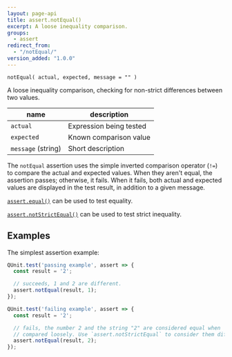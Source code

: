 ```yaml
---
layout: page-api
title: assert.notEqual()
excerpt: A loose inequality comparison.
groups:
  - assert
redirect_from:
  - "/notEqual/"
version_added: "1.0.0"
---
```


`notEqual( actual, expected, message = "" )`

A loose inequality comparison, checking for non-strict differences between two values.

| name | description |
|------|-------------|
| `actual` | Expression being tested |
| `expected` | Known comparison value |
| `message` (string) | Short description |

The `notEqual` assertion uses the simple inverted comparison operator (`!=`) to compare the actual and expected values. When they aren't equal, the assertion passes; otherwise, it fails. When it fails, both actual and expected values are displayed in the test result, in addition to a given message.

[`assert.equal()`](./equal.md) can be used to test equality.

[`assert.notStrictEqual()`](./notStrictEqual.md) can be used to test strict inequality.

## Examples

The simplest assertion example:

```js
QUnit.test('passing example', assert => {
  const result = '2';

  // succeeds, 1 and 2 are different.
  assert.notEqual(result, 1);
});

QUnit.test('failing example', assert => {
  const result = '2';

  // fails, the number 2 and the string "2" are considered equal when
  // compared loosely. Use `assert.notStrictEqual` to consider them different.
  assert.notEqual(result, 2);
});
```
